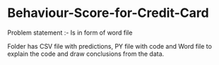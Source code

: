 # Behaviour-Score-for-Credit-Card
Problem statement :- Is in form of word file 

Folder has CSV file with predictions, PY file with code and  Word file to explain the code and draw conclusions from the data.
